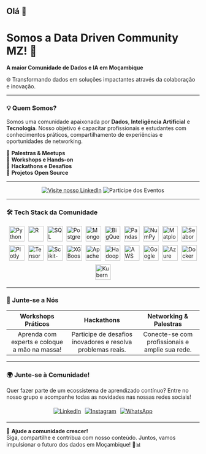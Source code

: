 ## Olá 👋  
# Somos a **Data Driven Community MZ!** 👋  

**A maior Comunidade de Dados e IA em Moçambique**  

🌐 Transformando dados em soluções impactantes através da colaboração e inovação.  

---

### 💡 **Quem Somos?**  
Somos uma comunidade apaixonada por **Dados**, **Inteligência Artificial** e **Tecnologia**. Nosso objetivo é capacitar profissionais e estudantes com conhecimentos práticos, compartilhamento de experiências e oportunidades de networking.  

🔹 **Palestras & Meetups**  
🔹 **Workshops e Hands-on**  
🔹 **Hackathons e Desafios**  
🔹 **Projetos Open Source**  

---

<div align="center">

[![Visite nosso LinkedIn](https://img.shields.io/badge/-Conecte--se%20connosco-01062e?style=for-the-badge&logo=linkedin&logoColor=white)](https://www.linkedin.com/company/data-driven-communitymz/)
![Participe dos Eventos](https://img.shields.io/badge/Eventos-83d4ef?style=for-the-badge&logo=meetup&logoColor=01062e)

</div>

---

### 🛠️ **Tech Stack da Comunidade**  
<div style="display: flex; flex-wrap: wrap; gap: 10px; justify-content: center; margin: 20px 0;">  

  <!-- Linguagens e Banco de Dados -->
  <img align="center" alt="Python" height="40" src="https://cdn.jsdelivr.net/gh/devicons/devicon/icons/python/python-original.svg" />  
  <img align="center" alt="R" height="40" src="https://cdn.jsdelivr.net/gh/devicons/devicon/icons/r/r-original.svg" />  
  <img align="center" alt="SQL" height="40" src="https://cdn.jsdelivr.net/gh/devicons/devicon/icons/mysql/mysql-original.svg" />  
  <img align="center" alt="PostgreSQL" height="40" src="https://cdn.jsdelivr.net/gh/devicons/devicon/icons/postgresql/postgresql-original.svg" />  
  <img align="center" alt="MongoDB" height="40" src="https://cdn.jsdelivr.net/gh/devicons/devicon/icons/mongodb/mongodb-original.svg" />  
  <img align="center" alt="BigQuery" height="40" src="https://cdn.jsdelivr.net/gh/devicons/devicon/icons/googlecloud/googlecloud-original.svg" />  

  <!-- Bibliotecas de Análise de Dados -->
  <img align="center" alt="Pandas" height="40" src="https://cdn.jsdelivr.net/gh/devicons/devicon/icons/pandas/pandas-original.svg" />  
  <img align="center" alt="NumPy" height="40" src="https://cdn.jsdelivr.net/gh/devicons/devicon/icons/numpy/numpy-original.svg" />  
  <img align="center" alt="Matplotlib" height="40" src="https://upload.wikimedia.org/wikipedia/commons/8/84/Matplotlib_icon.svg" />  
  <img align="center" alt="Seaborn" height="40" src="https://seaborn.pydata.org/_images/logo-tall-lightbg.svg" />  
  <img align="center" alt="Plotly" height="40" src="https://upload.wikimedia.org/wikipedia/commons/2/22/Plotly-logo.png" />  

  <!-- Machine Learning & Deep Learning -->
  <img align="center" alt="TensorFlow" height="40" src="https://cdn.jsdelivr.net/gh/devicons/devicon/icons/tensorflow/tensorflow-original.svg" />  
  <img align="center" alt="Scikit-Learn" height="40" src="https://upload.wikimedia.org/wikipedia/commons/0/05/Scikit_learn_logo_small.svg" />  
  <img align="center" alt="XGBoost" height="40" src="https://upload.wikimedia.org/wikipedia/commons/6/69/XGBoost_logo.png" />  

  <!-- Big Data e Processamento -->
  <img align="center" alt="Apache Spark" height="40" src="https://cdn.jsdelivr.net/gh/devicons/devicon/icons/apache/apache-original.svg" />  
  <img align="center" alt="Hadoop" height="40" src="https://cdn.jsdelivr.net/gh/devicons/devicon/icons/hadoop/hadoop-original.svg" />  

  <!-- Computação em Nuvem -->
  <img align="center" alt="AWS" height="40" src="https://cdn.jsdelivr.net/gh/devicons/devicon/icons/amazonwebservices/amazonwebservices-plain-wordmark.svg" />  
  <img align="center" alt="Google Cloud" height="40" src="https://cdn.jsdelivr.net/gh/devicons/devicon/icons/googlecloud/googlecloud-original.svg" />  
  <img align="center" alt="Azure" height="40" src="https://cdn.jsdelivr.net/gh/devicons/devicon/icons/azure/azure-original.svg" />  

  <!-- Ferramentas de Deploy e DevOps -->
  <img align="center" alt="Docker" height="40" src="https://cdn.jsdelivr.net/gh/devicons/devicon/icons/docker/docker-original.svg" />  
  <img align="center" alt="Kubernetes" height="40" src="https://cdn.jsdelivr.net/gh/devicons/devicon/icons/kubernetes/kubernetes-plain.svg" />  

</div>  

---

### 🌟 **Junte-se a Nós**  

| **Workshops Práticos** | **Hackathons** | **Networking & Palestras** |  
|:----------------------:|:--------------:|:--------------------------:|  
| Aprenda com experts e coloque a mão na massa! | Participe de desafios inovadores e resolva problemas reais. | Conecte-se com profissionais e amplie sua rede. |  

---

### 🌍 **Junte-se à Comunidade!**  
Quer fazer parte de um ecossistema de aprendizado contínuo? Entre no nosso grupo e acompanhe todas as novidades nas nossas redes sociais!  

<div style="display: flex; gap: 10px; justify-content: center; margin: 20px 0;">  
  <a href="https://www.linkedin.com/company/data-driven-communitymz/">  
    <img src="https://img.shields.io/badge/LinkedIn-0A66C2?style=flat-square&logo=linkedin&logoColor=white" alt="LinkedIn">  
  </a>  
  <a href="https://www.instagram.com/datadrivencommunity.mz/">  
    <img src="https://img.shields.io/badge/Instagram-E4405F?style=flat-square&logo=instagram&logoColor=white" alt="Instagram">  
  </a>  
  <a href="https://chat.whatsapp.com/JYdKuoGYvEuCLS0jNUTho1">  
    <img src="https://img.shields.io/badge/WhatsApp-25D366?style=flat-square&logo=whatsapp&logoColor=white" alt="WhatsApp">  
  </a>  
</div>  

---

📢 **Ajude a comunidade crescer!**  
Siga, compartilhe e contribua com nosso conteúdo. Juntos, vamos impulsionar o futuro dos dados em Moçambique! 🚀📊  
